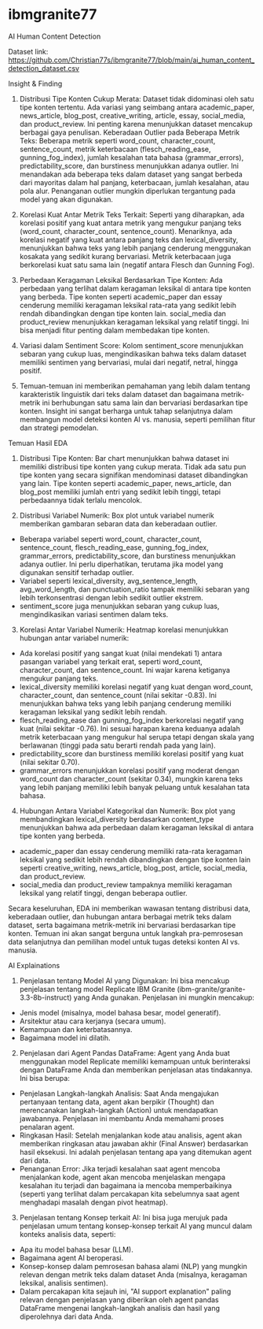 # ibmgranite77
AI Human Content Detection

Dataset link: https://github.com/Christian77s/ibmgranite77/blob/main/ai_human_content_detection_dataset.csv 

Insight & Finding 

1. Distribusi Tipe Konten Cukup Merata: Dataset tidak didominasi oleh satu tipe konten tertentu. Ada variasi yang seimbang antara academic_paper, news_article, blog_post, creative_writing, article, essay, social_media, dan product_review. Ini penting karena menunjukkan dataset mencakup berbagai gaya penulisan.
Keberadaan Outlier pada Beberapa Metrik Teks: Beberapa metrik seperti word_count, character_count, sentence_count, metrik keterbacaan (flesch_reading_ease, gunning_fog_index), jumlah kesalahan tata bahasa (grammar_errors), predictability_score, dan burstiness menunjukkan adanya outlier. Ini menandakan ada beberapa teks dalam dataset yang sangat berbeda dari mayoritas dalam hal panjang, keterbacaan, jumlah kesalahan, atau pola alur. Penanganan outlier mungkin diperlukan tergantung pada model yang akan digunakan.

2. Korelasi Kuat Antar Metrik Teks Terkait: Seperti yang diharapkan, ada korelasi positif yang kuat antara metrik yang mengukur panjang teks (word_count, character_count, sentence_count). Menariknya, ada korelasi negatif yang kuat antara panjang teks dan lexical_diversity, menunjukkan bahwa teks yang lebih panjang cenderung menggunakan kosakata yang sedikit kurang bervariasi. Metrik keterbacaan juga berkorelasi kuat satu sama lain (negatif antara Flesch dan Gunning Fog).

3. Perbedaan Keragaman Leksikal Berdasarkan Tipe Konten: Ada perbedaan yang terlihat dalam keragaman leksikal di antara tipe konten yang berbeda. Tipe konten seperti academic_paper dan essay cenderung memiliki keragaman leksikal rata-rata yang sedikit lebih rendah dibandingkan dengan tipe konten lain. social_media dan product_review menunjukkan keragaman leksikal yang relatif tinggi. Ini bisa menjadi fitur penting dalam membedakan tipe konten.

4. Variasi dalam Sentiment Score: Kolom sentiment_score menunjukkan sebaran yang cukup luas, mengindikasikan bahwa teks dalam dataset memiliki sentimen yang bervariasi, mulai dari negatif, netral, hingga positif.

5. Temuan-temuan ini memberikan pemahaman yang lebih dalam tentang karakteristik linguistik dari teks dalam dataset dan bagaimana metrik-metrik ini berhubungan satu sama lain dan bervariasi berdasarkan tipe konten. Insight ini sangat berharga untuk tahap selanjutnya dalam membangun model deteksi konten AI vs. manusia, seperti pemilihan fitur dan strategi pemodelan.

Temuan Hasil EDA
1. Distribusi Tipe Konten: Bar chart menunjukkan bahwa dataset ini memiliki distribusi tipe konten yang cukup merata. Tidak ada satu pun tipe konten yang secara signifikan mendominasi dataset dibandingkan yang lain. Tipe konten seperti academic_paper, news_article, dan blog_post memiliki jumlah entri yang sedikit lebih tinggi, tetapi perbedaannya tidak terlalu mencolok.

2. Distribusi Variabel Numerik: Box plot untuk variabel numerik memberikan gambaran sebaran data dan keberadaan outlier.
- Beberapa variabel seperti word_count, character_count, sentence_count, flesch_reading_ease, gunning_fog_index, grammar_errors, predictability_score, dan burstiness menunjukkan adanya outlier. Ini perlu diperhatikan, terutama jika model yang digunakan sensitif terhadap outlier.
- Variabel seperti lexical_diversity, avg_sentence_length, avg_word_length, dan punctuation_ratio tampak memiliki sebaran yang lebih terkonsentrasi dengan lebih sedikit outlier ekstrem.
- sentiment_score juga menunjukkan sebaran yang cukup luas, mengindikasikan variasi sentimen dalam teks.

3. Korelasi Antar Variabel Numerik: Heatmap korelasi menunjukkan hubungan antar variabel numerik:
- Ada korelasi positif yang sangat kuat (nilai mendekati 1) antara pasangan variabel yang terkait erat, seperti word_count, character_count, dan sentence_count. Ini wajar karena ketiganya mengukur panjang teks.
- lexical_diversity memiliki korelasi negatif yang kuat dengan word_count, character_count, dan sentence_count (nilai sekitar -0.83). Ini menunjukkan bahwa teks yang lebih panjang cenderung memiliki keragaman leksikal yang sedikit lebih rendah.
- flesch_reading_ease dan gunning_fog_index berkorelasi negatif yang kuat (nilai sekitar -0.76). Ini sesuai harapan karena keduanya adalah metrik keterbacaan yang mengukur hal serupa tetapi dengan skala yang berlawanan (tinggi pada satu berarti rendah pada yang lain).
- predictability_score dan burstiness memiliki korelasi positif yang kuat (nilai sekitar 0.70).
- grammar_errors menunjukkan korelasi positif yang moderat dengan word_count dan character_count (sekitar 0.34), mungkin karena teks yang lebih panjang memiliki lebih banyak peluang untuk kesalahan tata bahasa.

4. Hubungan Antara Variabel Kategorikal dan Numerik: Box plot yang membandingkan lexical_diversity berdasarkan content_type menunjukkan bahwa ada perbedaan dalam keragaman leksikal di antara tipe konten yang berbeda.
- academic_paper dan essay cenderung memiliki rata-rata keragaman leksikal yang sedikit lebih rendah dibandingkan dengan tipe konten lain seperti creative_writing, news_article, blog_post, article, social_media, dan product_review.
- social_media dan product_review tampaknya memiliki keragaman leksikal yang relatif tinggi, dengan beberapa outlier.

Secara keseluruhan, EDA ini memberikan wawasan tentang distribusi data, keberadaan outlier, dan hubungan antara berbagai metrik teks dalam dataset, serta bagaimana metrik-metrik ini bervariasi berdasarkan tipe konten. Temuan ini akan sangat berguna untuk langkah pra-pemrosesan data selanjutnya dan pemilihan model untuk tugas deteksi konten AI vs. manusia.


AI Explainations 
1. Penjelasan tentang Model AI yang Digunakan: Ini bisa mencakup penjelasan tentang model Replicate IBM Granite (ibm-granite/granite-3.3-8b-instruct) yang Anda gunakan. Penjelasan ini mungkin mencakup:
- Jenis model (misalnya, model bahasa besar, model generatif).
- Arsitektur atau cara kerjanya (secara umum).
- Kemampuan dan keterbatasannya.
- Bagaimana model ini dilatih.

2. Penjelasan dari Agent Pandas DataFrame: Agent yang Anda buat menggunakan model Replicate memiliki kemampuan untuk berinteraksi dengan DataFrame Anda dan memberikan penjelasan atas tindakannya. Ini bisa berupa:
- Penjelasan Langkah-langkah Analisis: Saat Anda mengajukan pertanyaan tentang data, agent akan berpikir (Thought) dan merencanakan langkah-langkah (Action) untuk mendapatkan jawabannya. Penjelasan ini membantu Anda memahami proses penalaran agent.
- Ringkasan Hasil: Setelah menjalankan kode atau analisis, agent akan memberikan ringkasan atau jawaban akhir (Final Answer) berdasarkan hasil eksekusi. Ini adalah penjelasan tentang apa yang ditemukan agent dari data.
- Penanganan Error: Jika terjadi kesalahan saat agent mencoba menjalankan kode, agent akan mencoba menjelaskan mengapa kesalahan itu terjadi dan bagaimana ia mencoba memperbaikinya (seperti yang terlihat dalam percakapan kita sebelumnya saat agent menghadapi masalah dengan pivot heatmap).

3. Penjelasan tentang Konsep terkait AI: Ini bisa juga merujuk pada penjelasan umum tentang konsep-konsep terkait AI yang muncul dalam konteks analisis data, seperti:
- Apa itu model bahasa besar (LLM).
- Bagaimana agent AI beroperasi.
- Konsep-konsep dalam pemrosesan bahasa alami (NLP) yang mungkin relevan dengan metrik teks dalam dataset Anda (misalnya, keragaman leksikal, analisis sentimen).
- Dalam percakapan kita sejauh ini, "AI support explanation" paling relevan dengan penjelasan yang diberikan oleh agent pandas DataFrame mengenai langkah-langkah analisis dan hasil yang diperolehnya dari data Anda.



